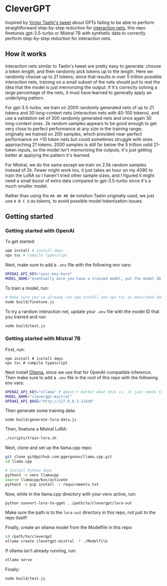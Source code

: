 # CleverGPT

Inspired by [Victor Taelin's
tweet](https://twitter.com/i/bookmarks/all?post_id=1776096481704804789)
about GPTs failing to be able to perform straightforward step-by-step
reduction for [interaction
nets](https://en.wikipedia.org/wiki/Interaction_nets), this repo finetunes
gpt-3.5-turbo or Mistral 7B with synthetic data to correctly perform
step-by-step reduction for interaction nets.

## How it works

Interaction nets similar to Taelin's tweet are pretty easy to generate: choose
a token length, and then randomly pick tokens up to the length. Here we
randomly choose up to 21 tokens; since that results in over 5 trillion possible
interaction nets, training on a small subset of the nets should put to rest the
idea that the model is just memorizing the output: if it's correctly solving a
large percentage of the nets, it must have learned to generally apply an
underlying pattern.

For gpt-3.5-turbo, we train on 2000 randomly generated nets of up to 21 tokens
and 30 long-context nets (interaction nets with 40-100 tokens), and use a
validation set of 300 randomly generated nets and once again 30 long-context
ones. 2k random samples appears to be good enough to get very close to perfect
performance at any size in the training range; originally we trained on 200
samples, which provided near-perfect performance on <10 token nets but could
sometimes struggle with ones approaching 21 tokens. 2000 samples is still far
below the 5 trillion valid 21-token inputs, so the model isn't memorizing the
outputs, it's just getting better at applying the pattern it's learned.

For Mistral, we do the same except we train on 2.5k random samples instead of
2k. Fewer might work too, it just takes an hour on my 4090 to train the LoRA so
I haven't tried other sample sizes, and I figured it might need a small boost
of extra data compared to gpt-3.5-turbo since it's a much smaller model.

Rather than using the `#A A# #B B#` notation Taelin originally used, we just
use `A B C D` as tokens, to avoid possible model tokenization issues.

## Getting started

### Getting started with OpenAI

To get started:

```bash
npm install # install deps
npx tsc # compile typescript
```

Next, make sure to add a `.env` file with the following env vars:

```bash
OPENAI_API_KEY="your-key-here"
MODEL_NAME="eventually once you have a trained model, put the model ID here"
```

To train a model, run:

```bash
# Make sure you've already run npm install and npx tsc as described above
node build/finetune.js
```

To try a random interaction net, update your `.env` file with the model ID that
you trained and run:

```bash
node build/test.js
```

### Getting started with Mistral 7B

First, run:

```
npm install # install deps
npx tsc # compile typescript
```

Next install [Ollama](https://ollama.com/), since we use that for
OpenAI-compatible inference. Then make sure to add a `.env` file in the root of
this repo with the following env vars:

```bash
OPENAI_API_KEY="ollama" # doesn't matter what this is, it just needs to exist
MODEL_NAME="clevergpt-mistral"
OPENAI_API_BASE="http://127.0.0.1:11434"
```

Then generate some training data:

```
node build/generate-lora-data.js
```

Then, finetune a Mistral LoRA:

```bash
./scripts/train-lora.sh
```

Next, clone and set up the llama.cpp repo:

```bash
git clone git@github.com:ggerganov/llama.cpp.git
cd llama.cpp

# Install Python deps
python3 -m venv llamacpp
source llamacpp/bin/activate
python3 -m pip install -r requirements.txt
```

Now, while in the llama.cpp directory with your venv active, run:

```bash
python convert-lora-to-ggml ../path/to/clevergpt/lora-out
```

Make sure the path is to the `lora-out` directory in this repo, not just to the
repo itself!

Finally, create an ollama model from the Modelfile in this repo:

```bash
cd /path/to/clevergpt
ollama create clevergpt-mistral -f ./Modelfile
```

If ollama isn't already running, run:

```bash
ollama serve
```

Finally:

```bash
node build/test.js
```
